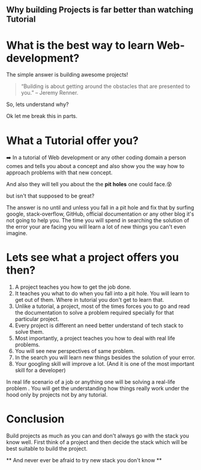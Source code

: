 ## Why building Projects is far better than watching Tutorial

# What is the best way to learn Web-development?

The simple answer is building awesome projects!

>“Building is about getting around the obstacles that are presented to you.” 
– Jeremy Renner.

So, lets understand why?

Ok let me break this in parts.

# What a Tutorial offer you?

➡️ In a tutorial of Web development or any other coding domain a person comes and tells you about a concept and also show you the way how to approach problems with that new concept.

And also they will tell you about the the **pit holes** one could face.😵

but isn't that supposed to be great?

The answer is no until and unless you fall in a pit hole and fix that by surfing google, stack-overflow, GitHub, official documentation or any other blog it's not going to help you. The time you will spend in searching the solution of the error your are facing you will learn a lot of new things you can't even imagine.

# Lets see what a project offers you then?

 1. A project teaches you how to get the job done.
 2. It teaches you what to do when you fall into a pit hole. You will learn to get out of them. Where in tutorial you don't get to learn that.
 3. Unlike a tutorial, a project, most of the times forces you to go and read the documentation to solve a problem required specially for that particular project.
 4.  Every project is different an need better understand of tech stack to solve them.
 5.  Most importantly, a project teaches you how to deal with real life problems.
 6. You will see new perspectives of same problem.
 7. In the search you will learn new things besides the solution of your error.
 8. Your googling skill will improve a lot. (And it is one of the most important skill for a developer)

In real life scenario of a job or anything one will be solving a real-life problem . You will get the understanding how things really work under the hood only by projects not by any tutorial.


# Conclusion
Build projects as much as you can and don't always go with the stack you know well.
First think of a project and then decide the stack which will be best suitable to build the project. 

** And never ever be afraid to try new stack you don't know **

